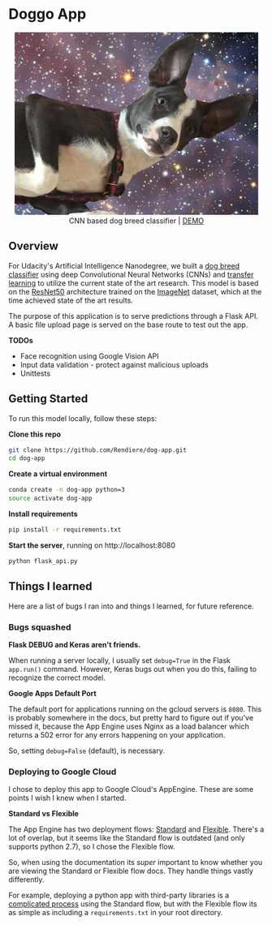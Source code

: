 # Doggo App
<p align="center">
  <img src="data/space-doggo.jpg" style="width: 480px;">
  <br>
  CNN based dog breed classifier |
  <a href="https://doggo-app-195912.appspot.com/">DEMO</a>
</p>

## Overview

For Udacity's Artificial Intelligence Nanodegree, we built a [dog breed classifier](https://github.com/Rendiere/CNN-dog-breed-classifier) using deep Convolutional Neural Networks (CNNs) and [transfer learning](https://en.wikipedia.org/wiki/Transfer_learning) to utilize the current state of the art research. This model is based on the [ResNet50](https://arxiv.org/abs/1512.03385) architecture trained on the [ImageNet](http://www.image-net.org/) dataset, which at the time achieved state of the art results.


The purpose of this application is to serve predictions through a Flask API. A basic file upload page is served on the base route to test out the app.

**TODOs**
* Face recognition using Google Vision API
* Input data validation - protect against malicious uploads
* Unittests

## Getting Started

To run this model locally, follow these steps:

**Clone this repo**
```bash
git clone https://github.com/Rendiere/dog-app.git
cd dog-app
```

**Create a virtual environment**
```bash
conda create -n dog-app python=3
source activate dog-app
```


**Install requirements**
```bash
pip install -r requirements.txt
```

**Start the server**, running on  http://localhost:8080
```bash
python flask_api.py
```

## Things I learned

Here are a list of bugs I ran into and things I learned, for future reference.

### Bugs squashed

**Flask DEBUG and Keras aren't friends.**

When running a server locally, I usually set `debug=True` in the Flask `app.run()` command. However, Keras bugs out when you do this, failing to recognize the correct model.

**Google Apps Default Port**

The default port for applications running on the gcloud servers is `8080`. This is probably somewhere in the docs, but pretty hard to figure out if you've missed it, because the App Engine uses Nginx as a load balancer which returns a 502 error for any errors happening on your application.

So, setting `debug=False` (default), is necessary.

### Deploying to Google Cloud

I chose to deploy this app to Google Cloud's AppEngine. These are some points I wish I knew when I started.

**Standard vs Flexible**

The App Engine has two deployment flows: [Standard](https://cloud.google.com/appengine/docs/standard/python/) and [Flexible](https://cloud.google.com/appengine/docs/flexible/python/). There's a lot of overlap, but it seems like the Standard flow is outdated (and only supports python 2.7), so I chose the Flexible flow.

So, when using the documentation its _super_ important to know whether you are viewing the Standard or Flexible flow docs. They handle things vastly differently.

For example, deploying a python app with third-party libraries is a [complicated process](https://cloud.google.com/appengine/docs/standard/python/tools/using-libraries-python-27) using the Standard flow, but with the Flexible flow its as simple as including a `requirements.txt` in your root directory.
